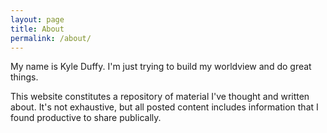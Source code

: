 ```yaml
---
layout: page
title: About
permalink: /about/
---
```


My name is Kyle Duffy. I'm just trying to build my worldview and do great things.

This website constitutes a repository of material I've thought and written about. It's not exhaustive, but all posted content includes information that I found productive to share publically.